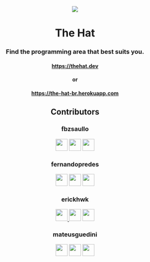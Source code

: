 <div align="center">
 <img src="https://res.cloudinary.com/fbzsaullo/image/upload/v1654778164/The%20Hat/the-hat_tt3hs4.png" />
  <h1>The Hat</h1>
</div>

<div align="center">
  <h3>Find the programming area that best suits you.</h3>
  <h4><a href="thehat.dev">https://thehat.dev</a></h4>
 <h4>or</h4>
  <h4><a href="https://the-hat-br.herokuapp.com/">https://the-hat-br.herokuapp.com</a></h4>
  <h2 align="center">Contributors</h2>
  <h3 align="center"> fbzsaullo</h3>
  <p align="center"> <a href="https://www.github.com/fbzsaullo" target="_blank" rel="noreferrer"><img src="https://raw.githubusercontent.com/danielcranney/readme-generator/main/public/icons/socials/github.svg" width="32" height="32" /></a> <a href="http://www.instagram.com/fabrizio_saullo" target="_blank" rel="noreferrer"><img src="https://raw.githubusercontent.com/danielcranney/readme-generator/main/public/icons/socials/instagram.svg" width="32" height="32" /></a> <a href="https://www.linkedin.com/in/fabriziosaullo" target="_blank" rel="noreferrer"><img src="https://raw.githubusercontent.com/danielcranney/readme-generator/main/public/icons/socials/linkedin.svg" width="32" height="32" /></a></p>
  <h3 align="center"> fernandopredes</h3>
  <p align="center"> <a href="https://www.github.com/fernandopredes" target="_blank" rel="noreferrer"><img src="https://raw.githubusercontent.com/danielcranney/readme-generator/main/public/icons/socials/github.svg" width="32" height="32" /></a> <a href="http://www.instagram.com/fernandopredes" target="_blank" rel="noreferrer"><img src="https://raw.githubusercontent.com/danielcranney/readme-generator/main/public/icons/socials/instagram.svg" width="32" height="32" /></a> <a href="https://www.linkedin.com/in/fernando-predes-b1545838" target="_blank" rel="noreferrer"><img src="https://raw.githubusercontent.com/danielcranney/readme-generator/main/public/icons/socials/linkedin.svg" width="32" height="32" /></a></p>
  <h3 align="center"> erickhwk</h3>
  <p align="center"> <a href="https://www.github.com/erickhwk" target="_blank" rel="noreferrer"><img src="https://raw.githubusercontent.com/danielcranney/readme-generator/main/public/icons/socials/github.svg" width="32" height="32" /> </a> <a href="http://www.instagram.com/erickhwk" target="_blank" rel="noreferrer"><img src="https://raw.githubusercontent.com/danielcranney/readme-generator/main/public/icons/socials/instagram.svg" width="32" height="32" /></a> <a href="https://www.linkedin.com/in/erickvalente" target="_blank" rel="noreferrer"><img src="https://raw.githubusercontent.com/danielcranney/readme-generator/main/public/icons/socials/linkedin.svg" width="32" height="32" /></a></p>
  <h3 align="center"> mateusguedini</h3>
  <p align="center"> <a href="https://www.github.com/mateusguedini" target="_blank" rel="noreferrer"><img src="https://raw.githubusercontent.com/danielcranney/readme-generator/main/public/icons/socials/github.svg" width="32" height="32" /></a> <a href="http://www.instagram.com/mateusguedini" target="_blank" rel="noreferrer"><img src="https://raw.githubusercontent.com/danielcranney/readme-generator/main/public/icons/socials/instagram.svg" width="32" height="32" /></a> <a href="https://www.linkedin.com/in/mateus-guedini-b1b3b5181" target="_blank" rel="noreferrer"><img src="https://raw.githubusercontent.com/danielcranney/readme-generator/main/public/icons/socials/linkedin.svg" width="32" height="32" /></a></p>
</div>
